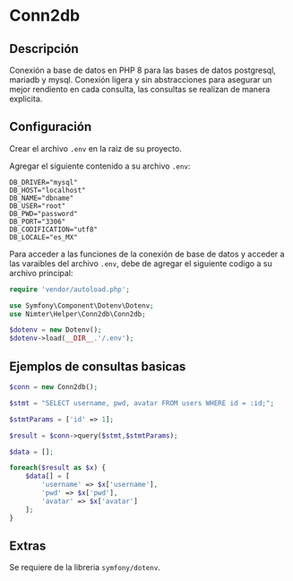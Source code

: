 # Conn2db

## Descripción
Conexión a base de datos en PHP 8 para las bases de datos postgresql, mariadb y mysql.
Conexión ligera y sin abstracciones para asegurar un mejor rendiento en cada consulta, las consultas se realizan de manera explicita.

## Configuración
Crear el archivo ``.env`` en la raiz de su proyecto.

Agregar el siguiente contenido a su archivo ``.env``:

```
DB_DRIVER="mysql"
DB_HOST="localhost"
DB_NAME="dbname"
DB_USER="root"
DB_PWD="password"
DB_PORT="3306"
DB_CODIFICATION="utf8"
DB_LOCALE="es_MX"
```

Para acceder a las funciones de la conexión de base de datos y acceder a las varaibles del archivo ``.env``, debe de agregar el siguiente codigo a su archivo principal:

```php
require 'vendor/autoload.php';

use Symfony\Component\Dotenv\Dotenv;
use Nimter\Helper\Conn2db\Conn2db;

$dotenv = new Dotenv();
$dotenv->load(__DIR__.'/.env');
```

## Ejemplos de consultas basicas
```php
$conn = new Conn2db();

$stmt = "SELECT username, pwd, avatar FROM users WHERE id = :id;";

$stmtParams = ['id' => 1];

$result = $conn->query($stmt,$stmtParams);

$data = [];

foreach($result as $x) {
    $data[] = [
        'username' => $x['username'],
        'pwd' => $x['pwd'],
        'avatar' => $x['avatar']
    ];
}
```

## Extras
Se requiere de la libreria ``symfony/dotenv``.
